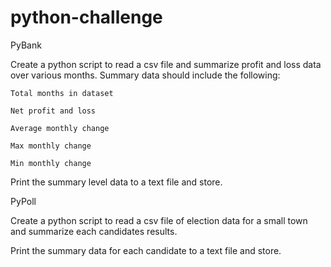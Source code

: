 # python-challenge

PyBank

  Create a python script to read a csv file and summarize profit and loss data over various months. Summary data should include the following:
  
    Total months in dataset
    
    Net profit and loss
    
    Average monthly change
    
    Max monthly change
   
    Min monthly change
    
  Print the summary level data to a text file and store.

PyPoll

  Create a python script to read a csv file of election data for a small town and summarize each candidates results.
  
  Print the summary data for each candidate to a text file and store.
  
